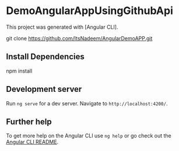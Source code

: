 # DemoAngularAppUsingGithubApi

This project was generated with [Angular CLI].

git clone https://github.com/ItsNadeem/AngularDemoAPP.git


## Install Dependencies
npm install

## Development server

Run `ng serve` for a dev server. Navigate to `http://localhost:4200/`. 

## Further help

To get more help on the Angular CLI use `ng help` or go check out the [Angular CLI README](https://github.com/angular/angular-cli/blob/master/README.md).
